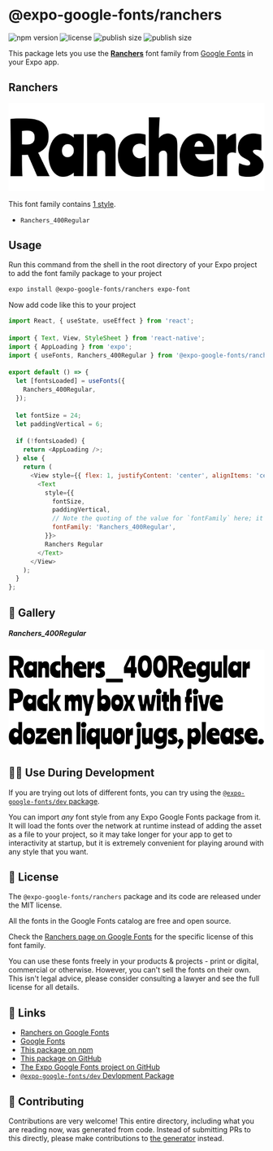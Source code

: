 # @expo-google-fonts/ranchers

![npm version](https://flat.badgen.net/npm/v/@expo-google-fonts/ranchers)
![license](https://flat.badgen.net/github/license/expo/google-fonts)
![publish size](https://flat.badgen.net/packagephobia/install/@expo-google-fonts/ranchers)
![publish size](https://flat.badgen.net/packagephobia/publish/@expo-google-fonts/ranchers)

This package lets you use the [**Ranchers**](https://fonts.google.com/specimen/Ranchers) font family from [Google Fonts](https://fonts.google.com/) in your Expo app.

## Ranchers

![Ranchers](./font-family.png)

This font family contains [1 style](#-gallery).

- `Ranchers_400Regular`

## Usage

Run this command from the shell in the root directory of your Expo project to add the font family package to your project
```sh
expo install @expo-google-fonts/ranchers expo-font
```

Now add code like this to your project
```js
import React, { useState, useEffect } from 'react';

import { Text, View, StyleSheet } from 'react-native';
import { AppLoading } from 'expo';
import { useFonts, Ranchers_400Regular } from '@expo-google-fonts/ranchers';

export default () => {
  let [fontsLoaded] = useFonts({
    Ranchers_400Regular,
  });

  let fontSize = 24;
  let paddingVertical = 6;

  if (!fontsLoaded) {
    return <AppLoading />;
  } else {
    return (
      <View style={{ flex: 1, justifyContent: 'center', alignItems: 'center' }}>
        <Text
          style={{
            fontSize,
            paddingVertical,
            // Note the quoting of the value for `fontFamily` here; it expects a string!
            fontFamily: 'Ranchers_400Regular',
          }}>
          Ranchers Regular
        </Text>
      </View>
    );
  }
};

```

## 🔡 Gallery

##### Ranchers_400Regular
![Ranchers_400Regular](./Ranchers_400Regular.ttf.png)


## 👩‍💻 Use During Development

If you are trying out lots of different fonts, you can try using the [`@expo-google-fonts/dev` package](https://github.com/expo/google-fonts/tree/master/font-packages/dev#readme).

You can import *any* font style from any Expo Google Fonts package from it. It will load the fonts
over the network at runtime instead of adding the asset as a file to your project, so it may take longer
for your app to get to interactivity at startup, but it is extremely convenient
for playing around with any style that you want.

## 📖 License

The `@expo-google-fonts/ranchers` package and its code are released under the MIT license.

All the fonts in the Google Fonts catalog are free and open source.

Check the [Ranchers page on Google Fonts](https://fonts.google.com/specimen/Ranchers) for the specific license of this font family.

You can use these fonts freely in your products & projects - print or digital, commercial or otherwise. However, you can't sell the fonts on their own. This isn't legal advice, please consider consulting a lawyer and see the full license for all details.

## 🔗 Links

- [Ranchers on Google Fonts](https://fonts.google.com/specimen/Ranchers)
- [Google Fonts](https://fonts.google.com/)
- [This package on npm](https://www.npmjs.com/package/@expo-google-fonts/ranchers)
- [This package on GitHub](https://github.com/expo/google-fonts/tree/master/font-packages/ranchers)
- [The Expo Google Fonts project on GitHub](https://github.com/expo/google-fonts)
- [`@expo-google-fonts/dev` Devlopment Package](https://github.com/expo/google-fonts/tree/master/font-packages/dev)

## 🤝 Contributing

Contributions are very welcome! This entire directory, including what you are reading now, was generated from code. Instead of submitting PRs to this directly, please make contributions to [the generator](https://github.com/expo/google-fonts/tree/master/packages/generator) instead.
